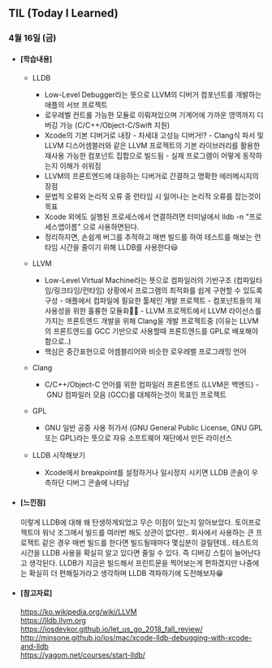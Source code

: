 ## TIL (Today I Learned)

### 4월 16일 (금)

- #### [학습내용]
  - LLDB
    - Low-Level Debugger라는 뜻으로 LLVM의 디버거 컴포넌트를 개발하는 애플의 서브 프로젝트
    - 로우레벨 컨트롤 가능한 모듈로 이뤄져있으며 기계어에 가까운 영역까지 디버깅 가능 (C/C++/Object-C/Swift 지원)
    - Xcode의 기본 디버거로 내장
    - 차세대 고성능 디버거!?
    - Clang식 파서 및 LLVM 디스어셈블러와 같은 LLVM 프로젝트의 기본 라이브러리를 활용한 재사용 가능한 컴포넌트 집합으로 빌드됨
    - 실제 프로그램이 어떻게 동작하는지 이해가 쉬워짐
    - LLVM의 프론트엔드에 대응하는 디버거로 간결하고 명확한 에러메시지의 장점
    - 문법적 오류와 논리적 오류 중 런타임 시 일어나는 논리적 오류를 잡는것이 목표
    - Xcode 외에도 실행된 프로세스에서 연결하려면 터미널에서 lldb -n "프로세스앱이름" 으로 사용하면된다.
    - 정리하자면, 손쉽게 버그를 추적하고 매번 빌드를 하여 테스트를 해보는 런타임 시간을 줄이기 위해 LLDB를 사용한다😃

  - LLVM
    - Low-Level Virtual Machine라는 뜻으로 컴파일러의 기반구조 (컴파일타임/링크타임/런타임) 상황에서 프로그램의 최적화를 쉽게 구현할 수 있도록 구성
    - 애플에서 컴파일에 필요한 툴체인 개발 프로젝트
    - 컴포넌트들의 재사용성을 위한 훌륭한 모듈화👍🏻
    - LLVM 프로젝트에서 LLVM 라이선스를 가지는 프론트엔드 개발을 위해 Clang을 개발 프로젝트중 (이유는 LLVM의 프론트엔드를 GCC 기반으로 사용할때 프론트엔드를 GPL로 배포해야함으로..)
    - 핵심은 중간표현으로 어셈블리어와 비슷한 로우레벨 프로그래밍 언어 

  - Clang
    - C/C++/Object-C 언어를 위한 컴파일러 프론트엔드 (LLVM은 백엔드)
    - GNU 컴파일러 모음 (GCC)를 대체하는것이 목표인 프로젝트

  - GPL
    - GNU 일반 공중 사용 허가서 (GNU General Public License, GNU GPL 또는 GPL)라는 뜻으로 자유 소프트웨어 재단에서 만든
라이선스

  - LLDB 시작해보기
    - Xcode에서 breakpoint를 설정하거나 일시정지 시키면 LLDB 콘솔이 우측하단 디버그 콘솔에 나타남 
    
      
  
- #### [느낀점]
  이렇게 LLDB에 대해 왜 탄생하게되었고 무슨 이점이 있는지 알아보았다.
토이프로젝트야 워낙 조그매서 빌드를 여러번 해도 상관이 없다만.. 회사에서 사용하는 큰 프로젝트 같은 경우 매번 빌드를 한다면
빌드될때마다 몇십분이 걸릴텐데.. 테스트의 시간을 LLDB 사용을 확실히 알고 있다면 줄일 수 있다. 즉 디버깅 스킬이 늘어난다고 생각된다.
LLDB가 지금은 빌드해서 프린트문을 찍어보는게 편하겠지만 나중에는 확실히 더 편해질거라고 생각하며 LLDB 격파하기에 도전해보자😁

  
  
- #### [참고자료]
  https://ko.wikipedia.org/wiki/LLVM   
  https://lldb.llvm.org   
  https://iosdevkor.github.io/let_us_go_2018_fall_review/   
  http://minsone.github.io/ios/mac/xcode-lldb-debugging-with-xcode-and-lldb   
  https://yagom.net/courses/start-lldb/   
